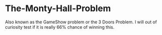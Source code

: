 # The-Monty-Hall-Problem
Also known as the GameShow problem or the 3 Doors Problem. I will out of curiosity test if it is really 66% chance of winning this.
